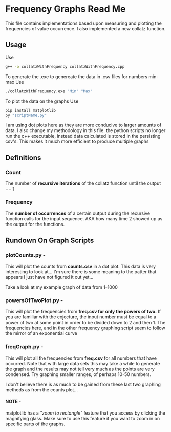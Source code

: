 # Frequency Graphs Read Me

This file contains implementations based upon measuring and plotting the frequencies
of value occurrence. I also implemented a new collatz function. 

## Usage

Use

```sh
g++ -o collatzWithFrequency collatzWithFrequency.cpp
```

To generate the .exe to genereate the data in .csv files for numbers min-max
Use

```sh
./collatzWithFrequency.exe "Min" "Max"
```

To plot the data on the graphs
Use

```sh
pip install matplotlib
py "scriptName.py"
```

I am using dot plots here as they are more conducive to larger amounts of data.
I also change my methodology in this file. the python scripts no longer run the
c++ executable, instead data calculated is stored in the persisting csv's. This
makes it much more efficient to produce multiple graphs

## Definitions

### Count

The number of **recursive iterations** of the collatz function until 
the output == 1

### Frequency

The **number of occurrences** of a certain output during the 
recursive function calls for the input sequence. AKA how
many time 2 showed up as the output for the functions.

## Rundown On Graph Scripts

### plotCounts.py - 

This will plot the counts from **counts.csv** in a dot plot. This data is
very interesting to look at... I'm sure there is some meaning to the patter that appears
I just have not figured it out yet...

Take a look at my example graph of data from 1-1000
 
### powersOfTwoPlot.py - 

This will plot the frequencies from **freq.csv for only the powers of two.** If you are familiar
with the cojecture, the input number must be equal to a power of two at some point
in order to be divided down to 2 and then 1. The frequencies here, and in the other
frequency graphing script seem to follow the mirror of an exponential curve

### freqGraph.py - 

This will plot all the frequencies from **freq.csv** for all numbers that have occurred. 
Note that with large data sets this may take a while to generate the graph and the results
may not tell very much as the points are very condensed. Try graphing smaller ranges,
of perhaps 10-50 numbers. 

I don't believe there is as much to be gained from these last two graphing methods as
from the counts plot...

#### NOTE - 

matplotlib has a *"zoom to rectangle"* feature that you access by clicking the 
magnifying glass. Make sure to use this feature if you want to zoom in on specific
parts of the graphs.
